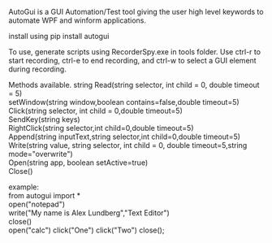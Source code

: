 AutoGui is a GUI Automation/Test tool giving the user high level keywords to automate WPF and winform applications.

install using pip install autogui

To use, generate scripts using RecorderSpy.exe in tools folder. Use ctrl-r to start recording, ctrl-e to end recording, and ctrl-w to select a GUI element during recording.

Methods available.
	string Read(string selector, int child = 0, double timeout = 5)  
	setWindow(string window,boolean contains=false,double timeout=5)  
	Click(string selector, int child = 0,double timeout=5)  
	SendKey(string keys)  
	RightClick(string selector,int child=0,double timeout=5)  
	Append(string inputText,string selector,int child=0,double timeout=5)  
	Write(string value, string selector, int child = 0, double timeout=5,string mode="overwrite")  
	Open(string app, boolean setActive=true)  
	Close()  

example:  
	from autogui import *  
	open("notepad")  
	write("My name is Alex Lundberg","Text Editor")  
	close()  
	open("calc")
	click("One")
	click("Two")
	close();
	
	
	
	
	
